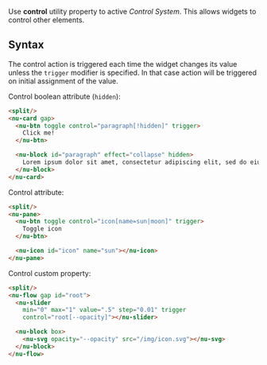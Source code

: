 Use **control** utility property to active *Control System*. This allows widgets to control other elements.

## Syntax

The control action is triggered each time the widget changes its value unless the `trigger` modifier is specified. In that case action will be triggered on initial assignment of the value.

Control boolean attribute (`hidden`):

```html
<split/>
<nu-card gap>
  <nu-btn toggle control="paragraph[!hidden]" trigger>
    Click me!
  </nu-btn>

  <nu-block id="paragraph" effect="collapse" hidden>
    Lorem ipsum dolor sit amet, consectetur adipiscing elit, sed do eiusmod tempor incididunt ut labore et dolore magna aliqua. Ut enim ad minim veniam, quis nostrud exercitation ullamco laboris nisi ut aliquip ex ea commodo consequat.
  </nu-block>
</nu-card>
```

Control attribute:

```html
<split/>
<nu-pane>
  <nu-btn toggle control="icon[name=sun|moon]" trigger>
    Toggle icon
  </nu-btn>

  <nu-icon id="icon" name="sun"></nu-icon>
</nu-pane>
```

Control custom property:

```html
<split/>
<nu-flow gap id="root">
  <nu-slider
    min="0" max="1" value=".5" step="0.01" trigger
    control="root[--opacity]"></nu-slider>

  <nu-block box>
    <nu-svg opacity="--opacity" src="/img/icon.svg"></nu-svg>
  </nu-block>
</nu-flow>
```
